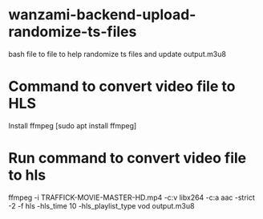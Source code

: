 # wanzami-backend-upload-randomize-ts-files
bash file to file to help randomize ts files and update output.m3u8

# Command to convert video file to HLS
Install ffmpeg [sudo apt install ffmpeg]

# Run command to convert video file to hls
ffmpeg -i TRAFFICK-MOVIE-MASTER-HD.mp4 -c:v libx264 -c:a aac -strict -2 -f hls -hls_time 10 -hls_playlist_type vod output.m3u8

